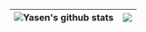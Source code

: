 | <img align="center" src="https://github-readme-stats-silk-tau-33.vercel.app/api?username=yasenh&show_icons=true&rank_icon=percentile&include_all_commits=true&theme=vue&hide_border=true" alt="Yasen's github stats" /></a> | <img align="center" src="https://github-readme-stats.vercel.app/api/top-langs/?username=yasenh&theme=vue&hide_border=true&hide=Fortran" /></a> |
| ------------- | ------------- |
